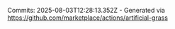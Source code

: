Commits: 2025-08-03T12:28:13.352Z - Generated via https://github.com/marketplace/actions/artificial-grass
<br>
